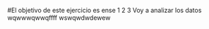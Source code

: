  #El objetivo de este ejercicio es ense
 1
 2
 3 Voy a analizar los datos
 wqwwwqwwqffff
 wswqwdwdewew